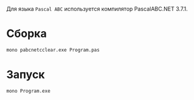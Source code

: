 Для языка `Pascal ABC` используется компилятор PascalABC.NET 3.7.1.

# Сборка
```bash
mono pabcnetcclear.exe Program.pas
```

# Запуск
```bash
mono Program.exe
```